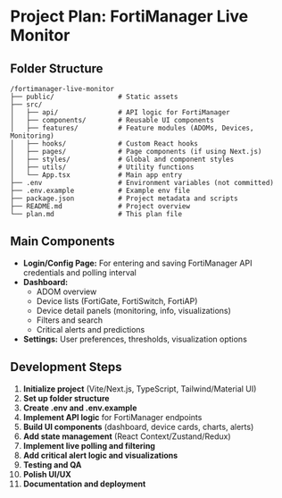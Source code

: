 # Project Plan: FortiManager Live Monitor

## Folder Structure

```
/fortimanager-live-monitor
├── public/                # Static assets
├── src/
│   ├── api/               # API logic for FortiManager
│   ├── components/        # Reusable UI components
│   ├── features/          # Feature modules (ADOMs, Devices, Monitoring)
│   ├── hooks/             # Custom React hooks
│   ├── pages/             # Page components (if using Next.js)
│   ├── styles/            # Global and component styles
│   ├── utils/             # Utility functions
│   └── App.tsx            # Main app entry
├── .env                   # Environment variables (not committed)
├── .env.example           # Example env file
├── package.json           # Project metadata and scripts
├── README.md              # Project overview
└── plan.md                # This plan file
```

## Main Components

- **Login/Config Page:** For entering and saving FortiManager API credentials and polling interval
- **Dashboard:**
  - ADOM overview
  - Device lists (FortiGate, FortiSwitch, FortiAP)
  - Device detail panels (monitoring, info, visualizations)
  - Filters and search
  - Critical alerts and predictions
- **Settings:** User preferences, thresholds, visualization options

## Development Steps

1. **Initialize project** (Vite/Next.js, TypeScript, Tailwind/Material UI)
2. **Set up folder structure**
3. **Create .env and .env.example**
4. **Implement API logic** for FortiManager endpoints
5. **Build UI components** (dashboard, device cards, charts, alerts)
6. **Add state management** (React Context/Zustand/Redux)
7. **Implement live polling and filtering**
8. **Add critical alert logic and visualizations**
9. **Testing and QA**
10. **Polish UI/UX**
11. **Documentation and deployment**
